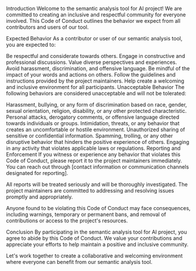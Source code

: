 Introduction
Welcome to the semantic analysis tool for AI project! We are committed to creating an inclusive and respectful community for everyone involved. This Code of Conduct outlines the behavior we expect from all contributors and users of our tool.

Expected Behavior
As a contributor or user of our semantic analysis tool, you are expected to:

Be respectful and considerate towards others.
Engage in constructive and professional discussions.
Value diverse perspectives and experiences.
Avoid harassment, discrimination, and offensive language.
Be mindful of the impact of your words and actions on others.
Follow the guidelines and instructions provided by the project maintainers.
Help create a welcoming and inclusive environment for all participants.
Unacceptable Behavior
The following behaviors are considered unacceptable and will not be tolerated:

Harassment, bullying, or any form of discrimination based on race, gender, sexual orientation, religion, disability, or any other protected characteristic.
Personal attacks, derogatory comments, or offensive language directed towards individuals or groups.
Intimidation, threats, or any behavior that creates an uncomfortable or hostile environment.
Unauthorized sharing of sensitive or confidential information.
Spamming, trolling, or any other disruptive behavior that hinders the positive experience of others.
Engaging in any activity that violates applicable laws or regulations.
Reporting and Enforcement
If you witness or experience any behavior that violates this Code of Conduct, please report it to the project maintainers immediately. You can reach out through [contact information or communication channels designated for reporting].

All reports will be treated seriously and will be thoroughly investigated. The project maintainers are committed to addressing and resolving issues promptly and appropriately.

Anyone found to be violating this Code of Conduct may face consequences, including warnings, temporary or permanent bans, and removal of contributions or access to the project's resources.

Conclusion
By participating in the semantic analysis tool for AI project, you agree to abide by this Code of Conduct. We value your contributions and appreciate your efforts to help maintain a positive and inclusive community.

Let's work together to create a collaborative and welcoming environment where everyone can benefit from our semantic analysis tool.
